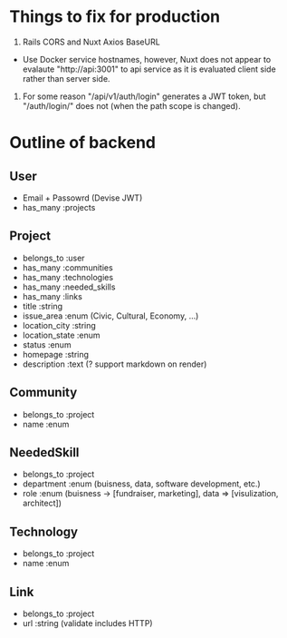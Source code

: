 # Things to fix for production
1. Rails CORS and Nuxt Axios BaseURL
  * Use Docker service hostnames, however, Nuxt does not appear to evalaute "http://api:3001" to api service as it is evaluated client side rather than server side.

1. For some reason "/api/v1/auth/login" generates a JWT token, but "/auth/login/" does not (when the path scope is changed).

# Outline of backend
## User
  * Email + Passowrd (Devise JWT)
  * has_many :projects

## Project
  * belongs_to :user
  * has_many :communities
  * has_many :technologies
  * has_many :needed_skills
  * has_many :links
  * title :string
  * issue_area :enum (Civic, Cultural, Economy, ...)
  * location_city :string
  * location_state :enum
  * status :enum
  * homepage :string
  * description :text (? support markdown on render)

## Community
  * belongs_to :project
  * name :enum

## NeededSkill
  * belongs_to :project
  * department :enum (buisness, data, software development, etc.)
  * role :enum (buisness -> [fundraiser, marketing], data => [visulization, architect])

## Technology
  * belongs_to :project
  * name :enum

## Link
  * belongs_to :project
  * url :string (validate includes HTTP)
